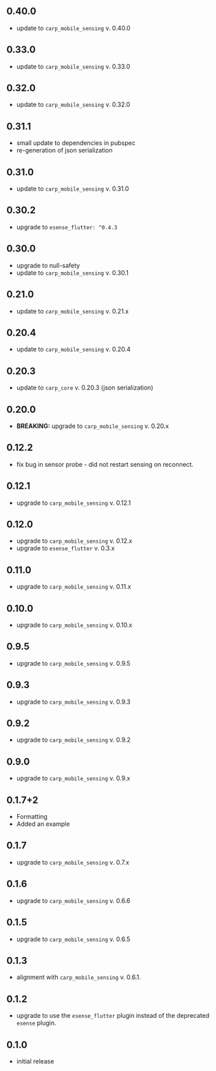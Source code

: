 ## 0.40.0

* update to `carp_mobile_sensing` v. 0.40.0

## 0.33.0

* update to `carp_mobile_sensing` v. 0.33.0

## 0.32.0

* update to `carp_mobile_sensing` v. 0.32.0

## 0.31.1

* small update to dependencies in pubspec
* re-generation of json serialization

## 0.31.0

* update to `carp_mobile_sensing` v. 0.31.0

## 0.30.2

* upgrade to `esense_flutter: ^0.4.3`

## 0.30.0

* upgrade to null-safety
* update to `carp_mobile_sensing` v. 0.30.1

## 0.21.0

* update to `carp_mobile_sensing` v. 0.21.x

## 0.20.4

* update to `carp_mobile_sensing` v. 0.20.4

## 0.20.3

* update to `carp_core` v. 0.20.3 (json serialization)

## 0.20.0

* **BREAKING:** upgrade to `carp_mobile_sensing` v. 0.20.x

## 0.12.2

* fix bug in sensor probe - did not restart sensing on reconnect.

## 0.12.1

* upgrade to `carp_mobile_sensing` v. 0.12.1

## 0.12.0

* upgrade to `carp_mobile_sensing` v. 0.12.x
* upgrade to `esense_flutter` v. 0.3.x

## 0.11.0

* upgrade to `carp_mobile_sensing` v. 0.11.x

## 0.10.0

* upgrade to `carp_mobile_sensing` v. 0.10.x

## 0.9.5

* upgrade to `carp_mobile_sensing` v. 0.9.5

## 0.9.3

* upgrade to `carp_mobile_sensing` v. 0.9.3

## 0.9.2

* upgrade to `carp_mobile_sensing` v. 0.9.2

## 0.9.0

* upgrade to `carp_mobile_sensing` v. 0.9.x

## 0.1.7+2

* Formatting
* Added an example

## 0.1.7

* upgrade to `carp_mobile_sensing` v. 0.7.x

## 0.1.6

* upgrade to `carp_mobile_sensing` v. 0.6.6

## 0.1.5

* upgrade to `carp_mobile_sensing` v. 0.6.5

## 0.1.3

* alignment with `carp_mobile_sensing` v. 0.6.1.

## 0.1.2

* upgrade to use the `esense_flutter` plugin instead of the deprecated `esense` plugin.

## 0.1.0

* initial release
